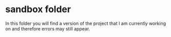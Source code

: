 # sandbox folder

In this folder you will find a version of the project that I am currently working on and therefore errors may still appear.
